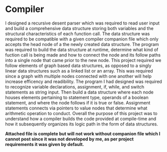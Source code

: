  # Compiler
I designed a recursive desent parser which was required to read user input and build a comprehensive data structure storing both variables and the structural characteristics of each function call. The data structure was required to be compatible with a given compiler companion file which only accepts the head node of a the newly created data structure. The program was required to build the data structure at runtime, determine what kind of fuction call is being made and how to connect the node and its follow paths into a single node that came prior to the new node. This project required we follow elements of graph based data structures, as opposed to a singly linear data structures such as a linked list or an array. This was required since a graph with multiple nodes connected with one another will help increase efficency and readibility. The program I had designed was required to recognize variable declarations, assignment, if, while, and switch statements as string input. Then build a data structure where each node houses elements pertaining to statement type, operands of a boolean statement, and where the node follows if it is true or false. Assignment statements connects via pointers to value nodes that determine what arithmetic operation to conduct. Overall the purpose of this project was to understand how a compiler builds the code provided at compile-time and how it subsequently organizes its logic path in the form of data structures.

**Attached file is complete but will not work without companion file which I cannot post since it was not developed by me, as per project requirements it was given by default.**
